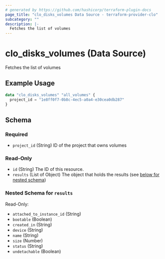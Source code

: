 ```yaml
---
# generated by https://github.com/hashicorp/terraform-plugin-docs
page_title: "clo_disks_volumes Data Source - terraform-provider-clo"
subcategory: ""
description: |-
  Fetches the list of volumes
---
```


# clo_disks_volumes (Data Source)

Fetches the list of volumes

## Example Usage

```terraform
data "clo_disks_volumes" "all_volumes" {
  project_id = "1e8ff0f7-0b8c-4ec5-a0a4-e30cea0db287"
}
```

<!-- schema generated by tfplugindocs -->
## Schema

### Required

- `project_id` (String) ID of the project that owns volumes

### Read-Only

- `id` (String) The ID of this resource.
- `results` (List of Object) The object that holds the results (see [below for nested schema](#nestedatt--results))

<a id="nestedatt--results"></a>
### Nested Schema for `results`

Read-Only:

- `attached_to_instance_id` (String)
- `bootable` (Boolean)
- `created_in` (String)
- `device` (String)
- `name` (String)
- `size` (Number)
- `status` (String)
- `undetachable` (Boolean)


